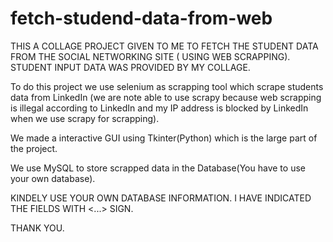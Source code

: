 # fetch-studend-data-from-web
THIS A COLLAGE PROJECT GIVEN TO ME TO FETCH THE STUDENT DATA FROM THE SOCIAL NETWORKING SITE ( USING WEB SCRAPPING). STUDENT INPUT DATA WAS PROVIDED BY MY COLLAGE.

To do this project we use selenium as scrapping tool which scrape students data from LinkedIn (we are note able to use scrapy because web scrapping is illegal according to LinkedIn and my IP address is blocked by LinkedIn when we use scrapy for scrapping).

We made a interactive GUI using Tkinter(Python) which is the large part of the project.

We use MySQL to store scrapped data in the Database(You have to use your own database). 

KINDELY USE YOUR OWN DATABASE INFORMATION. I HAVE INDICATED THE FIELDS WITH <...> SIGN.

THANK YOU.
